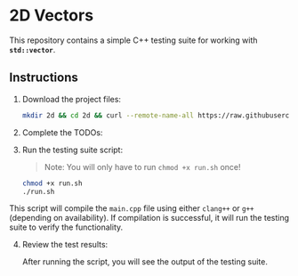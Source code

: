 # 2D Vectors 

This repository contains a simple C++ testing suite for working with **`std::vector`**. 
## Instructions

1. Download the project files:

   ```bash
   mkdir 2d && cd 2d && curl --remote-name-all https://raw.githubusercontent.com/jjoeldaniel/si/main/120/11_4/{main.cpp,run.sh,README.md} 
   ```

2. Complete the TODOs:

3. Run the testing suite script:

   > Note: You will only have to run `chmod +x run.sh` once!

   ```bash
   chmod +x run.sh
   ./run.sh
   ```

This script will compile the `main.cpp` file using either `clang++` or `g++` (depending on availability). If compilation is successful, it will run the testing suite to verify the functionality.

4. Review the test results:

   After running the script, you will see the output of the testing suite.
